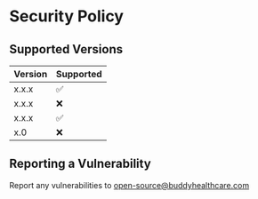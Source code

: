 # Security Policy

## Supported Versions

| Version | Supported          |
| ------- | ------------------ |
| x.x.x   | :white_check_mark: |
| x.x.x   | :x:                |
| x.x.x   | :white_check_mark: |
|   x.0   | :x:                |

## Reporting a Vulnerability

Report any vulnerabilities to open-source@buddyhealthcare.com
